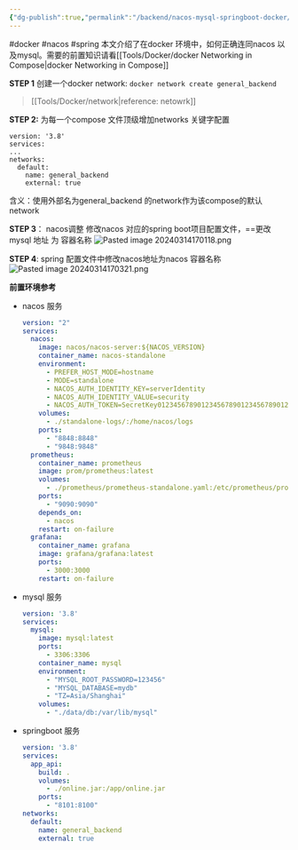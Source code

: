 ```yaml
---
{"dg-publish":true,"permalink":"/backend/nacos-mysql-springboot-docker/","created":"2024-04-03T10:25:53.000+08:00","updated":"2024-04-03T10:25:53.000+08:00"}
---
```


#docker #nacos #spring 
本文介绍了在docker 环境中，如何正确连同nacos 以及mysql。需要的前置知识请看[[Tools/Docker/docker Networking in Compose\|docker Networking in Compose]]

**STEP 1**
创建一个docker network: `docker network create general_backend`
> [[Tools/Docker/network\|reference: netowrk]]

**STEP 2:**
为每一个compose 文件顶级增加networks 关键字配置
```
version: '3.8'
services:
...
networks:
  default:
    name: general_backend
    external: true
```
含义：使用外部名为general_backend 的network作为该compose的默认network

**STEP 3**： nacos调整
修改nacos 对应的spring boot项目配置文件，==更改mysql 地址 为 容器名称
![Pasted image 20240314170118.png](/img/user/attachments/Pasted%20image%2020240314170118.png)

**STEP 4**: spring 配置文件中修改nacos地址为nacos 容器名称
![Pasted image 20240314170321.png](/img/user/attachments/Pasted%20image%2020240314170321.png)

**前置环境参考**
+ nacos 服务
	```yml
	version: "2"
	services:
	  nacos:
	    image: nacos/nacos-server:${NACOS_VERSION}
	    container_name: nacos-standalone
	    environment:
	      - PREFER_HOST_MODE=hostname
	      - MODE=standalone
	      - NACOS_AUTH_IDENTITY_KEY=serverIdentity
	      - NACOS_AUTH_IDENTITY_VALUE=security
	      - NACOS_AUTH_TOKEN=SecretKey012345678901234567890123456789012345678901234567890123456789
	    volumes:
	      - ./standalone-logs/:/home/nacos/logs
	    ports:
	      - "8848:8848"
	      - "9848:9848"
	  prometheus:
	    container_name: prometheus
	    image: prom/prometheus:latest
	    volumes:
	      - ./prometheus/prometheus-standalone.yaml:/etc/prometheus/prometheus.yml
	    ports:
	      - "9090:9090"
	    depends_on:
	      - nacos
	    restart: on-failure
	  grafana:
	    container_name: grafana
	    image: grafana/grafana:latest
	    ports:
	      - 3000:3000
	    restart: on-failure	
	```
+ mysql 服务
	```yml
	version: '3.8'
	services:
	  mysql:
	    image: mysql:latest
	    ports: 
	      - 3306:3306
	    container_name: mysql
	    environment:
	      - "MYSQL_ROOT_PASSWORD=123456"
	      - "MYSQL_DATABASE=mydb"
	      - "TZ=Asia/Shanghai"
	    volumes:
	      - "./data/db:/var/lib/mysql"
	```
+ springboot 服务
	```yml
	version: '3.8'
	services:
	  app_api:
	    build: .
	    volumes:
	      - ./online.jar:/app/online.jar
	    ports:
	      - "8101:8100"
	networks:
	  default:
	    name: general_backend
	    external: true
	```
